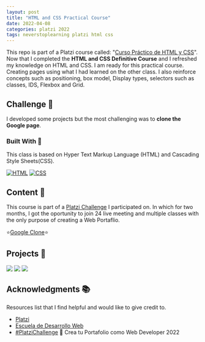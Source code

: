 ```yaml
---
layout: post
title: "HTML and CSS Practical Course"
date: 2022-04-08
categories: platzi 2022
tags: neverstoplearning platzi html css
---
```


This repo is part of a Platzi course called: "[Curso Práctico de HTML y CSS](https://platzi.com/cursos/html-practico/)". Now that I completed the **HTML and CSS Definitive Course** and I refreshed my knowledge on HTML and CSS. I am ready for this practical course. Creating pages using what I had learned on the other class.
I also reinforce concepts such as positioning, box model, Display types, selectors such as classes, IDS, Flexbox and Grid.

## Challenge 🎲

I developed some projects but the most challenging was to **clone the Google page**.

<!-- BUILD WITH -->

### Built With 🔑

This class is based on Hyper Text Markup Language (HTML) and Cascading Style Sheets(CSS).

[![HTML](https://img.shields.io/badge/HTML5-E34F26?style=for-the-badge&logo=html5&logoColor=white)](https://www.w3schools.com/whatis/whatis_html.asp)
[![CSS](https://img.shields.io/badge/CSS3-1572B6?style=for-the-badge&logo=css3&logoColor=white)](https://www.w3schools.com/whatis/whatis_css.asp)

<!-- CONTENT -->

## Content 🚦

This course is part of a [Platzi Challenge](https://platzi.com/blog/portafolio-web-2022/) I participated on. In which for two months, I got the oportunity to join 24 live meeting and multiple classes with the only purpose of creating a Web Portaflio.

⭐[Google Clone](<https://jpdiaz.dev/platzi/2022/practicoHTMLyCSS/googleCloneOfficial/Clase%2015%20(%20css%20footer)>)⭐

<!-- PROJECTS -->

## Projects 🚀

[![](https://img.shields.io/badge/Platzi_Repos-121f3d?style=for-the-badge&logo=Platzi&logoColor=98CA3F)](#)
[![](https://img.shields.io/badge/2021-222?style=for-the-badge)](https://github.com/JuanPabloDiaz/platzi/tree/main/2021)
[![](https://img.shields.io/badge/2022-222?style=for-the-badge)](https://github.com/JuanPabloDiaz/platzi/tree/main/2022)

<!-- ACKNOWLEDGMENTS -->

## Acknowledgments 📚

Resources list that I find helpful and would like to give credit to.

- [Platzi](https://www.platzi.com/)
- [Escuela de Desarrollo Web](https://platzi.com/web/)
- [#PlatziChallenge](https://platzi.com/blog/portafolio-web-2022/) 🎯
  Crea tu Portafolio como Web Developer 2022
